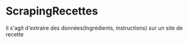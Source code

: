 # ScrapingRecettes
Il s'agit d'extraire des données(Ingrédients, instructions) sur un site de recette
